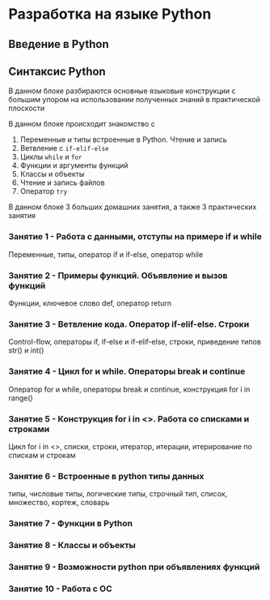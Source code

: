 # Разработка на языке Python

## Введение в Python

## Синтаксис Python

В данном блоке разбираются основные языковые конструкции с большим упором на 
использовании полученных знаний в практической плоскости

В данном блоке происходит знакомство с
1. Переменные и типы встроенные в Python. Чтение и запись
2. Ветвление с `if-elif-else`
3. Циклы `while` и `for`
4. Функции и аргументы функций
5. Классы и объекты
6. Чтение и запись файлов
7. Оператор `try`

В данном блоке 3 больших домашних занятия, а также 3 практических занятия

### Занятие 1 - Работа с данными, отступы на примере if и while

Переменные, типы, оператор if и if-else, оператор while

### Занятие 2 - Примеры функций. Объявление и вызов функций

Функции, ключевое слово def, оператор return

### Занятие 3 - Ветвление кода. Оператор if-elif-else. Строки

Control-flow, операторы if, if-else и if-elif-else, строки, приведение типов str() и int()

### Занятие 4 - Цикл for и while. Операторы break и continue

Оператор for и while, операторы break и continue, конструкция for i in range()

### Занятие 5 - Конструкция for i in <>. Работа со списками и строками

Цикл for i in <>,  списки, строки, итератор, итерации, итерирование по спискам и строкам

### Занятие 6 - Встроенные в python типы данных

типы, числовые типы, логические типы, строчный тип, список, множество, кортеж, словарь

### Занятие 7 - Функции в Python

### Занятие 8 - Классы и объекты

### Занятие 9 - Возможности python при объявлениях функций

### Занятие 10 - Работа с ОС
